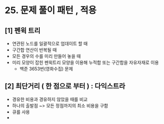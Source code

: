 # 25. 문제 풀이 패턴 , 적용

## \[1] 펜윅 트리

* 연관된 노드를 일괄적으로 업데이트 할 때
* 구간합 연산이 반복될 때
* 모든 경우의 수를 미리 만들어 놓을 때
* 미리 모양이 잡힌 펜윅트리 모양을 이용해 누적합 또는 구간합을 자유자재로 이용
  * 백준 3653번(영화수집) 문제

## \[2] 최단거리 ( 한 점으로 부터 ) : 다익스트라

* 경유한 비용과 경유하지 않았을 때를 비교
* 하나의 출발점 \~> 모든 정점까지의 최소 비용을 구함
* 큐를 사용
*
